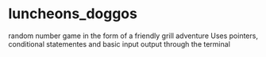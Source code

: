 # luncheons_doggos
random number game in the form of a friendly grill adventure
Uses pointers, conditional statementes and basic input output through the terminal
